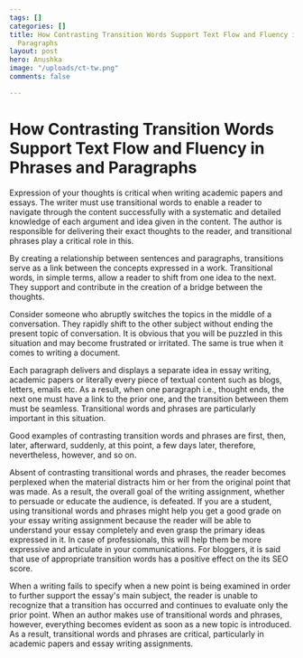 ```yaml
---
tags: []
categories: []
title: How Contrasting Transition Words Support Text Flow and Fluency in Phrases and
  Paragraphs
layout: post
hero: Anushka
image: "/uploads/ct-tw.png"
comments: false

---
```

# How Contrasting Transition Words Support Text Flow and Fluency in Phrases and Paragraphs

Expression of your thoughts is critical when writing academic papers and essays. The writer must use transitional words to enable a reader to navigate through the content successfully with a systematic and detailed knowledge of each argument and idea given in the content. The author is responsible for delivering their exact thoughts to the reader, and transitional phrases play a critical role in this.

By creating a relationship between sentences and paragraphs, transitions serve as a link between the concepts expressed in a work. Transitional words, in simple terms, allow a reader to shift from one idea to the next. They support and contribute in the creation of a bridge between the thoughts.

Consider someone who abruptly switches the topics in the middle of a conversation. They rapidly shift to the other subject without ending the present topic of conversation. It is obvious that you will be puzzled in this situation and may become frustrated or irritated. The same is true when it comes to writing a document.

Each paragraph delivers and displays a separate idea in essay writing, academic papers or literally every piece of textual content such as blogs, letters, emails etc. As a result, when one paragraph i.e., thought ends, the next one must have a link to the prior one, and the transition between them must be seamless. Transitional words and phrases are particularly important in this situation.

Good examples of contrasting transition words and phrases are first, then, later, afterward, suddenly, at this point, a few days later, therefore, nevertheless, however, and so on.

Absent of contrasting transitional words and phrases, the reader becomes perplexed when the material distracts him or her from the original point that was made. As a result, the overall goal of the writing assignment, whether to persuade or educate the audience, is defeated. If you are a student, using transitional words and phrases might help you get a good grade on your essay writing assignment because the reader will be able to understand your essay completely and even grasp the primary ideas expressed in it. In case of professionals, this will help them be more expressive and articulate in your communications. For bloggers, it is said that use of appropriate transition words has a positive effect on the its SEO score.

When a writing fails to specify when a new point is being examined in order to further support the essay's main subject, the reader is unable to recognize that a transition has occurred and continues to evaluate only the prior point. When an author makes use of transitional words and phrases, however, everything becomes evident as soon as a new topic is introduced. As a result, transitional words and phrases are critical, particularly in academic papers and essay writing assignments.